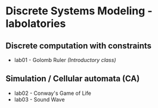 # Discrete Systems Modeling - labolatories
## Discrete computation with constraints
- lab01 - Golomb Ruler  *(Introductory class)*
## Simulation / Cellular automata (CA)
- lab02 - Conway's Game of Life
- lab03 - Sound Wave
